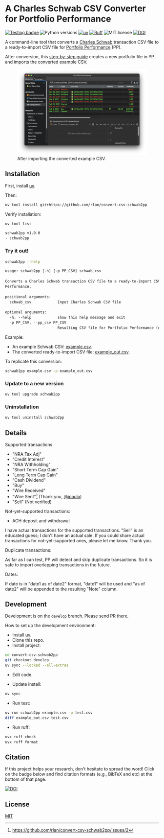 # A Charles Schwab CSV Converter for Portfolio Performance

[![Testing badge](https://github.com/rlan/convert-csv-schwab2pp/actions/workflows/python-app.yml/badge.svg)](https://github.com/rlan/convert-csv-schwab2pp/actions)
![Python versions](https://img.shields.io/badge/python-3.8%20%7C%203.9%20%7C%203.10%20%7C%203.11%20%7C%203.12%20%7C%203.13-blue)
[![uv](https://img.shields.io/endpoint?url=https://raw.githubusercontent.com/astral-sh/uv/main/assets/badge/v0.json)](https://github.com/astral-sh/uv)
[![Ruff](https://img.shields.io/endpoint?url=https://raw.githubusercontent.com/astral-sh/ruff/main/assets/badge/v2.json)](https://github.com/astral-sh/ruff)
![MIT license](https://img.shields.io/github/license/rlan/convert-csv-schwab2pp)
[![DOI](https://zenodo.org/badge/DOI/10.5281/zenodo.15024607.svg)](https://doi.org/10.5281/zenodo.15024607)

A command-line tool that converts a [Charles Schwab](https://www.schwab.com/) transaction CSV file to a ready-to-import CSV file for [Portfolio Performance](https://www.portfolio-performance.info/en/) (PP).

After conversion, this [step-by-step guide](./guide/README.md) creates a new portfolio file in PP and imports the converted example CSV.

<figure>
  <img
  src="https://github.com/rlan/convert-csv-schwab2pp/raw/main/guide/img/100.png"
  alt="Guide step 100">
  <figcaption>After importing the converted example CSV.</figcaption>
</figure>


## Installation

First, install [uv](https://github.com/astral-sh/uv).

Then:

```sh
uv tool install git+https://github.com/rlan/convert-csv-schwab2pp
```

Verify installation:

```sh
uv tool list
```

```txt
schwab2pp v1.0.0
- schwab2pp
```

### Try it out!

```sh
schwab2pp --help
```

```txt
usage: schwab2pp [-h] [-p PP_CSV] schwab_csv

Converts a Charles Schwab transaction CSV file to a ready-to-import CSV file for Portfolio
Performance.

positional arguments:
  schwab_csv            Input Charles Schwab CSV file

optional arguments:
  -h, --help            show this help message and exit
  -p PP_CSV, --pp_csv PP_CSV
                        Resulting CSV file for Portfolio Performance (default: pp.csv)
```

Example:

- An example Schwab CSV: [example.csv](example.csv).
- The converted ready-to-import CSV file: [example_out.csv](example_out.csv).

To replicate this conversion:

```sh
schwab2pp example.csv -p example_out.csv
```


### Update to a new version

```sh
uv tool upgrade schwab2pp
```


### Uninstallation

```sh
uv tool uninstall schwab2pp
```


## Details

Supported transactions:

- "NRA Tax Adj"
- "Credit Interest"
- "NRA Withholding"
- "Short Term Cap Gain"
- "Long Term Cap Gain"
- "Cash Dividend"
- "Buy"
- "Wire Received"
- "Wire Sent"[^1] (Thank you, [@ipaulo](https://github.com/ipaulo))
- "Sell" (Not verified)

Not-yet-supported transactions:

- ACH deposit and withdrawal

I have actual transactions for the supported transactions. "Sell" is an educated guess; I don't have an actual sale. If you could share actual transactions for not-yet-supported ones, please let me know. Thank you.

Duplicate transactions:

As far as I can test, PP will detect and skip duplicate transactions. So it is safe to import overlapping transactions in the future.

Dates:

If date is in "date1 as of date2" format, "date1" will be used and "as of date2" will be appended to the resulting "Note" column.


## Development

Development is on the `develop` branch. Please send PR there.

How to set up the development environment:

- Install [uv](https://github.com/astral-sh/uv).
- Clone this repo.
- Install project:

```sh
cd convert-csv-schwab2pp
git checkout develop
uv sync --locked --all-extras
```

- Edit code.

- Update install:

```sh
uv sync
```

- Run test:

```sh
uv run schwab2pp example.csv -p test.csv
diff example_out.csv test.csv
```

- Run ruff:

```sh
uvx ruff check
uvx ruff format
```

## Citation

If this project helps your research, don't hesitate to spread the word! Click on the badge below and find citation formats (e.g., BibTeX and etc) at the bottom of that page.

[![DOI](https://zenodo.org/badge/DOI/10.5281/zenodo.15024607.svg)](https://doi.org/10.5281/zenodo.15024607)


## License

[MIT](LICENSE)


[^1]: https://github.com/rlan/convert-csv-schwab2pp/issues/2
